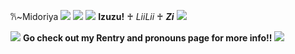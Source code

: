 𐙚~Midoriya
![](https://cdn.discordapp.com/attachments/1164061276784312411/1312707783531171840/zjjzlo.gif?ex=674d79e4&is=674c2864&hm=606a96d716df6a8c4327acc869ec474ba5da38fe7fe80b34ef20f2a7f080db1b&)
![](https://cdn.discordapp.com/attachments/1307881999838482555/1312707394643431444/Untitled144_20241201021011.png?ex=674d7987&is=674c2807&hm=d8c9ca9c32632d1f14a584d533ebf88dcd83da153a02eea009e6b876a7a52b97&)
![](https://cdn.discordapp.com/attachments/1164061276784312411/1312690317471780964/4njtw7.gif?ex=674d69a0&is=674c1820&hm=a5bcb2ecc983a839c438586b4c54f7139ea90c7817f428f47603a5755fdb15ac&)  **Izuzu!** ♰ *LiiLii* ♰ ***Zi*** ![](https://cdn.discordapp.com/attachments/1164061276784312411/1312681588735082536/tumblr_c06ff8152a446d69d009b9e183ffd2b0_a3448007_250.gif?ex=674d617f&is=674c0fff&hm=f3ffa329179b2a733a84767c763b128dac3029b3087808787ab0c36afaa6de8b&)

![](https://cdn.discordapp.com/attachments/1164061276784312411/1312681668590702672/qdm41l.gif?ex=674d6192&is=674c1012&hm=38c8040c5ecc72306ff4ea273d9341310cf5ad3a40d82e902c36d9e9b6896d53&) **Go check out my Rentry and pronouns page for more info!!** ![](https://cdn.discordapp.com/attachments/1164061276784312411/1312681668590702672/qdm41l.gif?ex=674d6192&is=674c1012&hm=38c8040c5ecc72306ff4ea273d9341310cf5ad3a40d82e902c36d9e9b6896d53&)
